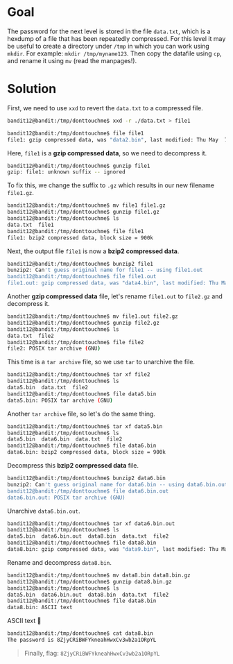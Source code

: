 # Goal
The password for the next level is stored in the file `data.txt`, which is a hexdump of a file that has been repeatedly compressed. For this level it may be useful to create a directory under `/tmp` in which you can work using `mkdir`. For example: `mkdir /tmp/myname123`. Then copy the datafile using `cp`, and rename it using `mv` (read the manpages!).

# Solution
First, we need to use `xxd` to revert the `data.txt` to a compressed file.
```sh
bandit12@bandit:/tmp/donttouchme$ xxd -r ./data.txt > file1
```
```sh
bandit12@bandit:/tmp/donttouchme$ file file1
file1: gzip compressed data, was "data2.bin", last modified: Thu May  7 18:14:30 2020, max compression, from Unix
```

Here, `file1` is a **gzip compressed data**, so we need to decompress it.
```sh
bandit12@bandit:/tmp/donttouchme$ gunzip file1
gzip: file1: unknown suffix -- ignored
```

To fix this, we change the suffix to `.gz` which results in our new filename `file1.gz`.
```sh
bandit12@bandit:/tmp/donttouchme$ mv file1 file1.gz
bandit12@bandit:/tmp/donttouchme$ gunzip file1.gz 
bandit12@bandit:/tmp/donttouchme$ ls
data.txt  file1
bandit12@bandit:/tmp/donttouchme$ file file1
file1: bzip2 compressed data, block size = 900k
```

Next, the output file `file1` is now a **bzip2 compressed data**.
```sh
bandit12@bandit:/tmp/donttouchme$ bunzip2 file1
bunzip2: Can't guess original name for file1 -- using file1.out
bandit12@bandit:/tmp/donttouchme$ file file1.out
file1.out: gzip compressed data, was "data4.bin", last modified: Thu May  7 18:14:30 2020, max compression, from Unix
```

Another **gzip compressed data** file, let's rename `file1.out` to `file2.gz` and decompress it.
```sh
bandit12@bandit:/tmp/donttouchme$ mv file1.out file2.gz
bandit12@bandit:/tmp/donttouchme$ gunzip file2.gz 
bandit12@bandit:/tmp/donttouchme$ ls
data.txt  file2
bandit12@bandit:/tmp/donttouchme$ file file2
file2: POSIX tar archive (GNU)
```

This time is a `tar archive` file, so we use `tar` to unarchive the file.
```sh
bandit12@bandit:/tmp/donttouchme$ tar xf file2
bandit12@bandit:/tmp/donttouchme$ ls
data5.bin  data.txt  file2
bandit12@bandit:/tmp/donttouchme$ file data5.bin
data5.bin: POSIX tar archive (GNU)
```

Another `tar archive` file, so let's do the same thing.
```sh
bandit12@bandit:/tmp/donttouchme$ tar xf data5.bin
bandit12@bandit:/tmp/donttouchme$ ls
data5.bin  data6.bin  data.txt  file2
bandit12@bandit:/tmp/donttouchme$ file data6.bin
data6.bin: bzip2 compressed data, block size = 900k
```

Decompress this **bzip2 compressed data** file.
```sh
bandit12@bandit:/tmp/donttouchme$ bunzip2 data6.bin
bunzip2: Can't guess original name for data6.bin -- using data6.bin.out
bandit12@bandit:/tmp/donttouchme$ file data6.bin.out
data6.bin.out: POSIX tar archive (GNU)
```

Unarchive `data6.bin.out`.
```sh
bandit12@bandit:/tmp/donttouchme$ tar xf data6.bin.out
bandit12@bandit:/tmp/donttouchme$ ls
data5.bin  data6.bin.out  data8.bin  data.txt  file2
bandit12@bandit:/tmp/donttouchme$ file data8.bin
data8.bin: gzip compressed data, was "data9.bin", last modified: Thu May  7 18:14:30 2020, max compression, from Unix
```

Rename and decompress `data8.bin`.
```sh
bandit12@bandit:/tmp/donttouchme$ mv data8.bin data8.bin.gz
bandit12@bandit:/tmp/donttouchme$ gunzip data8.bin.gz 
bandit12@bandit:/tmp/donttouchme$ ls
data5.bin  data6.bin.out  data8.bin  data.txt  file2
bandit12@bandit:/tmp/donttouchme$ file data8.bin
data8.bin: ASCII text
```

ASCII text 🥳
```sh
bandit12@bandit:/tmp/donttouchme$ cat data8.bin
The password is 8ZjyCRiBWFYkneahHwxCv3wb2a1ORpYL
```
> Finally, flag: `8ZjyCRiBWFYkneahHwxCv3wb2a1ORpYL`
